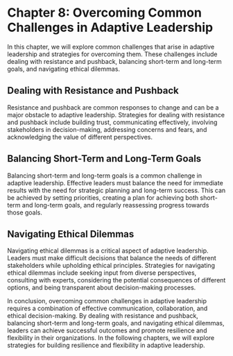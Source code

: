 Chapter 8: Overcoming Common Challenges in Adaptive Leadership
==============================================================

In this chapter, we will explore common challenges that arise in adaptive leadership and strategies for overcoming them. These challenges include dealing with resistance and pushback, balancing short-term and long-term goals, and navigating ethical dilemmas.

Dealing with Resistance and Pushback
------------------------------------

Resistance and pushback are common responses to change and can be a major obstacle to adaptive leadership. Strategies for dealing with resistance and pushback include building trust, communicating effectively, involving stakeholders in decision-making, addressing concerns and fears, and acknowledging the value of different perspectives.

Balancing Short-Term and Long-Term Goals
----------------------------------------

Balancing short-term and long-term goals is a common challenge in adaptive leadership. Effective leaders must balance the need for immediate results with the need for strategic planning and long-term success. This can be achieved by setting priorities, creating a plan for achieving both short-term and long-term goals, and regularly reassessing progress towards those goals.

Navigating Ethical Dilemmas
---------------------------

Navigating ethical dilemmas is a critical aspect of adaptive leadership. Leaders must make difficult decisions that balance the needs of different stakeholders while upholding ethical principles. Strategies for navigating ethical dilemmas include seeking input from diverse perspectives, consulting with experts, considering the potential consequences of different options, and being transparent about decision-making processes.

In conclusion, overcoming common challenges in adaptive leadership requires a combination of effective communication, collaboration, and ethical decision-making. By dealing with resistance and pushback, balancing short-term and long-term goals, and navigating ethical dilemmas, leaders can achieve successful outcomes and promote resilience and flexibility in their organizations. In the following chapters, we will explore strategies for building resilience and flexibility in adaptive leadership.
